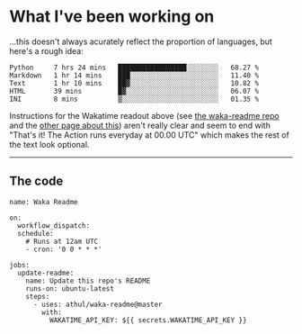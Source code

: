 # What I've been working on

…this doesn't always acurately reflect the proportion of languages, but here's a rough idea:

<!--START_SECTION:waka-->
```text
Python     7 hrs 24 mins   █████████████████░░░░░░░░   68.27 % 
Markdown   1 hr 14 mins    ███░░░░░░░░░░░░░░░░░░░░░░   11.40 % 
Text       1 hr 10 mins    ██▓░░░░░░░░░░░░░░░░░░░░░░   10.82 % 
HTML       39 mins         █▓░░░░░░░░░░░░░░░░░░░░░░░   06.07 % 
INI        8 mins          ▒░░░░░░░░░░░░░░░░░░░░░░░░   01.35 % 
```
<!--END_SECTION:waka-->

Instructions for the Wakatime readout above (see [the waka-readme repo](https://github.com/athul/waka-readme) and the [other page about this](https://github.com/marketplace/actions/waka-readme)) aren't really clear and seem to end with "That's it! The Action runs everyday at 00.00 UTC" which makes the rest of the text look optional.

---

## The code

```
name: Waka Readme

on:
  workflow_dispatch:
  schedule:
    # Runs at 12am UTC
    - cron: '0 0 * * *'

jobs:
  update-readme:
    name: Update this repo's README
    runs-on: ubuntu-latest
    steps:
      - uses: athul/waka-readme@master
        with:
          WAKATIME_API_KEY: ${{ secrets.WAKATIME_API_KEY }}
```
